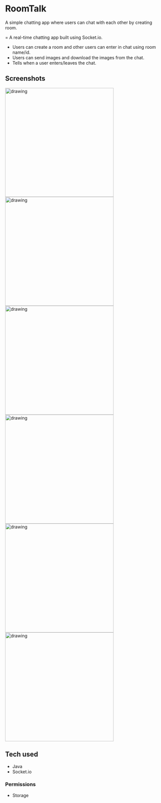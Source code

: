 # RoomTalk
A simple chatting app where users can chat with each other by creating room.

= A real-time chatting app built using Socket.io.
- Users can create a room and other users can enter in chat using room name/id.
- Users can send images and download the images from the chat.
- Tells when a user enters/leaves the chat.


## Screenshots

<img src="https://user-images.githubusercontent.com/44144836/93245550-1b6ec780-f7a9-11ea-9055-2ee80ee8dd2f.PNG" alt="drawing" width="350"/> <img src="https://user-images.githubusercontent.com/44144836/93245552-1c075e00-f7a9-11ea-9d1f-da9ffb01e381.PNG" alt="drawing" alt="drawing" width="350"/>
<img src="https://user-images.githubusercontent.com/44144836/93245530-1873d700-f7a9-11ea-962d-15b87bb88a02.PNG" alt="drawing" width="350"/>
<img src="https://user-images.githubusercontent.com/44144836/93245537-19a50400-f7a9-11ea-9bf5-cd0152d53a70.PNG" alt="drawing" width="350"/>
<img src="https://user-images.githubusercontent.com/44144836/93245547-1ad63100-f7a9-11ea-8651-26cd735d6426.PNG" alt="drawing" width="350"/>
<img src="https://user-images.githubusercontent.com/44144836/93245544-1ad63100-f7a9-11ea-95ff-766a10e51768.PNG" alt="drawing" width="350"/>

## Tech used

- Java
- Socket.io

### Permissions

* Storage
